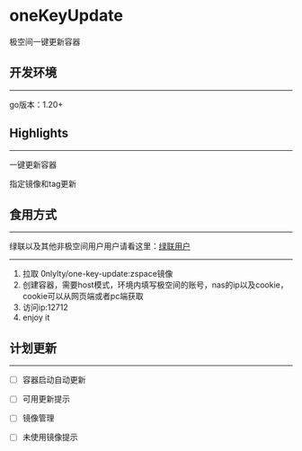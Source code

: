 # oneKeyUpdate
极空间一键更新容器
## 开发环境

-----

go版本：1.20+
## Highlights

------

一键更新容器

指定镜像和tag更新

## 食用方式
------
绿联以及其他非极空间用户用户请看这里：[绿联用户](https://github.com/onlyLTY/oneKeyUpdate/blob/UGREEN/README.md)

------

1. 拉取 0nlylty/one-key-update:zspace镜像
2. 创建容器，需要host模式，环境内填写极空间的账号，nas的ip以及cookie，cookie可以从网页端或者pc端获取
3. 访问ip:12712
4. enjoy it

## **计划更新**

------

- [ ] 容器启动自动更新
- [ ] 可用更新提示
- [ ] 镜像管理
- [ ] 未使用镜像提示

